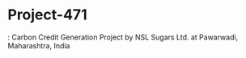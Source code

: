 # Project-471
: Carbon Credit Generation Project by NSL Sugars Ltd. at Pawarwadi, Maharashtra, India
